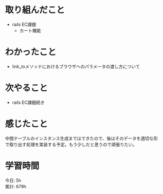 # 取り組んだこと       
- rails EC課題
  - カート機能    
# わかったこと  
- link_toメソッドにおけるブラウザへのパラメータの渡し方について
# 次やること  
- rails EC課題続き
# 感じたこと  
中間テーブルのインスタンス生成まではできたので、後はそのデータを適切な形で取り出す処理を実装する予定。もう少しだと思うので頑張りたい。  
# 学習時間  
今日: 5h                 
累計: 679h                      

